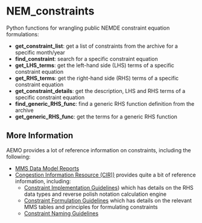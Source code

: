 # NEM_constraints
Python functions for wrangling public NEMDE constraint equation formulations:

- **get_constraint_list**: get a list of constraints from the archive for a specific month/year
- **find_constraint**: search for a specific constraint equation
- **get_LHS_terms**: get the left-hand side (LHS) terms of a specific constraint equation
- **get_RHS_terms**: get the right-hand side (RHS) terms of a specific constraint equation
- **get_constraint_details**: get the description, LHS and RHS terms of a specific constraint equation
- **find_generic_RHS_func**: find a generic RHS function definition from the archive
- **get_generic_RHS_func**: get the terms for a generic RHS function

## More Information
AEMO provides a lot of reference information on constraints, including the following:

- [MMS Data Model Reports](https://visualisations.aemo.com.au/aemo/di-help/Content/Data_Model/MMS_Data_Model.htm?TocPath=_____8)
- [Congestion Information Resource (CIR))](https://www.aemo.com.au/energy-systems/electricity/national-electricity-market-nem/system-operations/congestion-information-resource) provides quite a bit of reference information, including: 
    - [Constraint Implementation Guidelines](https://www.aemo.com.au/-/media/files/stakeholder_consultation/consultations/nem-consultations/2023/constraints-implementation-guidelines/final-constraint-implementation-guidelines-v3.pdf?la=en)) which has details on the RHS data types and reverse polish notation calculation engine
    - [Constraint Formulation Guidelines](https://www.aemo.com.au/-/media/files/electricity/nem/security_and_reliability/congestion-information/2021/constraint-formulation-guidelines.pdf?la=en) which has details on the relevant MMS tables and principles for formulating constraints
    - [Constraint Naming Guidelines](https://www.aemo.com.au/-/media/files/electricity/nem/security_and_reliability/congestion-information/2016/constraint-naming-guidelines.pdf)